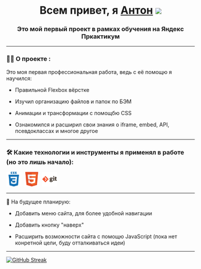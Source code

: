 <h1 align="center">Всем привет, я <a href="https://vk.com/antonsuslenkov" target="_blank">Антон</a>
<img src="https://github.com/blackcater/blackcater/raw/main/images/Hi.gif" height="32"/></h1>
<h3 align="center">Это мой первый проект в рамках обучения на Яндекc Пркактикум</h3>

---

### :man_technologist: О проекте  :

Это моя первая профессиональная работа, ведь с её помощю я научился:

- Правильной Flexbox вёрстке

- Изучил организацию файлов и папок по БЭМ

- Анимации и трансформации с помощбю CSS

- Ознакомился и расширил свои знания о iframe, embed, API, псевдоклассах и многое другое

---

### :hammer_and_wrench: Какие технологии и инструменты я применял в работе (но это лишь начало):

<div>
  <img src="https://github.com/devicons/devicon/blob/master/icons/css3/css3-plain-wordmark.svg"  title="CSS3" alt="CSS" width="40" height="40"/>&nbsp;
  <img src="https://github.com/devicons/devicon/blob/master/icons/html5/html5-original.svg" title="HTML5" alt="HTML" width="40" height="40"/>&nbsp;
  <img src="https://github.com/devicons/devicon/blob/master/icons/git/git-original-wordmark.svg" title="Git" **alt="Git" width="40" height="40"/>
</div>

---

:green_book: На будущее планирую:

- Добавить меню сайта, для более удобной навигации

- Добавить кнопку "наверх"

- Расширить возможности сайта с помощю JavaScript (пока нет конретной цели, буду отталкиваться идеи)

---

[![GitHub Streak](http://github-readme-streak-stats.herokuapp.com?user=Suslenkov59&hide_border=true&locale=ru)](https://git.io/streak-stats)
